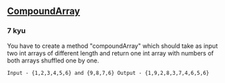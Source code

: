 <h2><a href=https://www.codewars.com/kata/56044de2aa75e28875000017/train/javascript target="_blank">CompoundArray</a></h2><h3>7 kyu</h3><p>You have to create a method "compoundArray" which should take as input two int arrays of different length and return one int array with numbers of both arrays shuffled one by one. </p><pre><code class="language-Example:">Input - {1,2,3,4,5,6} and {9,8,7,6} Output - {1,9,2,8,3,7,4,6,5,6}</code></pre>